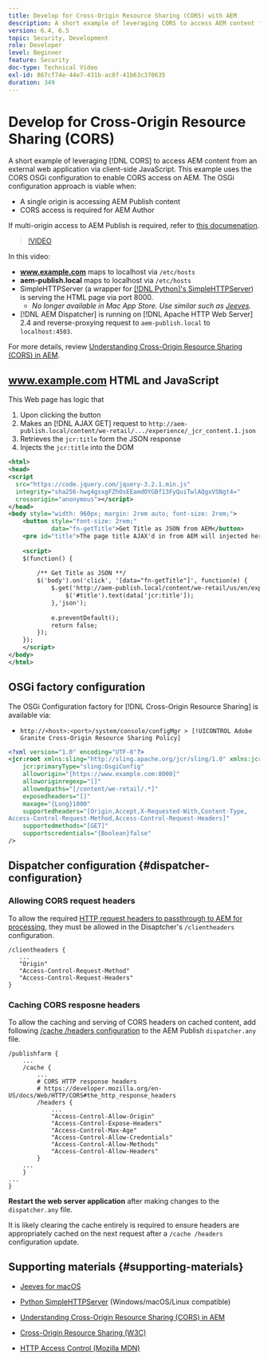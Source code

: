 ```yaml
---
title: Develop for Cross-Origin Resource Sharing (CORS) with AEM
description: A short example of leveraging CORS to access AEM content from an external web application via client-side JavaScript.
version: 6.4, 6.5
topic: Security, Development
role: Developer
level: Beginner
feature: Security
doc-type: Technical Video
exl-id: 867cf74e-44e7-431b-ac8f-41b63c370635
duration: 349
---
```

# Develop for Cross-Origin Resource Sharing (CORS)

A short example of leveraging [!DNL CORS] to access AEM content from an external web application via client-side JavaScript. This example uses the CORS OSGi configuration to enable CORS access on AEM. The OSGi configuration approach is viable when:

* A single origin is accessing AEM Publish content
* CORS access is required for AEM Author

If multi-origin access to AEM Publish is required, refer to [this documenation](https://experienceleague.adobe.com/docs/experience-manager-learn/getting-started-with-aem-headless/deployments/configurations/cors.html?lang=en#dispatcher-configuration).

>[!VIDEO](https://video.tv.adobe.com/v/18837?quality=12&learn=on)

In this video:

* **www.example.com** maps to localhost via `/etc/hosts`
* **aem-publish.local** maps to localhost via `/etc/hosts`
* SimpleHTTPServer (a wrapper for [[!DNL Python]'s SimpleHTTPServer](https://docs.python.org/2/library/simplehttpserver.html)) is serving the HTML page via port 8000.
  * _No longer available in Mac App Store. Use similar such as [Jeeves](https://apps.apple.com/us/app/jeeves-local-http-server/id980824182?mt=12)._
* [!DNL AEM Dispatcher] is running on [!DNL Apache HTTP Web Server] 2.4 and reverse-proxying request to `aem-publish.local` to `localhost:4503`.

For more details, review [Understanding Cross-Origin Resource Sharing (CORS) in AEM](./understand-cross-origin-resource-sharing.md).

## www.example.com HTML and JavaScript

This Web page has logic that

1. Upon clicking the button
1. Makes an [!DNL AJAX GET] request to `http://aem-publish.local/content/we-retail/.../experience/_jcr_content.1.json`
1. Retrieves the `jcr:title` form the JSON response
1. Injects the `jcr:title` into the DOM

```xml
<html>
<head>
<script
  src="https://code.jquery.com/jquery-3.2.1.min.js"
  integrity="sha256-hwg4gsxgFZhOsEEamdOYGBf13FyQuiTwlAQgxVSNgt4="
  crossorigin="anonymous"></script>   
</head>
<body style="width: 960px; margin: 2rem auto; font-size: 2rem;">
    <button style="font-size: 2rem;"
            data="fn-getTitle">Get Title as JSON from AEM</button>
    <pre id="title">The page title AJAX'd in from AEM will injected here</pre>
    
    <script>
    $(function() { 
        
        /** Get Title as JSON **/
        $('body').on('click', '[data="fn-getTitle"]', function(e) { 
            $.get('http://aem-publish.local/content/we-retail/us/en/experience/_jcr_content.1.json', function(data) {
                $('#title').text(data['jcr:title']);
            },'json');
            
            e.preventDefault();
            return false;
        });
    });
    </script>
</body>
</html>
```

## OSGi factory configuration

The OSGi Configuration factory for [!DNL Cross-Origin Resource Sharing] is available via:

* `http://<host>:<port>/system/console/configMgr > [!UICONTROL Adobe Granite Cross-Origin Resource Sharing Policy]`

```xml
<?xml version="1.0" encoding="UTF-8"?>
<jcr:root xmlns:sling="http://sling.apache.org/jcr/sling/1.0" xmlns:jcr="http://www.jcp.org/jcr/1.0"
    jcr:primaryType="sling:OsgiConfig"
    alloworigin="[https://www.example.com:8000]"
    alloworiginregexp="[]"
    allowedpaths="[/content/we-retail/.*]"
    exposedheaders="[]"
    maxage="{Long}1800"
    supportedheaders="[Origin,Accept,X-Requested-With,Content-Type,
Access-Control-Request-Method,Access-Control-Request-Headers]"
    supportedmethods="[GET]"
    supportscredentials="{Boolean}false"
/>
```

## Dispatcher configuration {#dispatcher-configuration}

### Allowing CORS request headers

To allow the required [HTTP request headers to passthrough to AEM for processing](https://experienceleague.adobe.com/docs/experience-manager-dispatcher/using/configuring/dispatcher-configuration.html?lang=en#specifying-the-http-headers-to-pass-through-clientheaders), they must be allowed in the Disaptcher's `/clientheaders` configuration.

```
/clientheaders {
   ...
   "Origin"
   "Access-Control-Request-Method"
   "Access-Control-Request-Headers"
}
```

### Caching CORS resposne headers
 
To allow the caching and serving of CORS headers on cached content, add following [/cache /headers configuration](https://experienceleague.adobe.com/docs/experience-manager-dispatcher/using/configuring/dispatcher-configuration.html?lang=en#caching-http-response-headers) to the AEM Publish `dispatcher.any` file.

```
/publishfarm {
    ...
    /cache {
        ...
        # CORS HTTP response headers
        # https://developer.mozilla.org/en-US/docs/Web/HTTP/CORS#the_http_response_headers
        /headers {
            ...
            "Access-Control-Allow-Origin"
            "Access-Control-Expose-Headers"
            "Access-Control-Max-Age"
            "Access-Control-Allow-Credentials"
            "Access-Control-Allow-Methods"
            "Access-Control-Allow-Headers"
        }
    ...
    }
...
}
```

**Restart the web server application** after making changes to the `dispatcher.any` file.

It is likely clearing the cache entirely is required to ensure headers are appropriately cached on the next request after a `/cache /headers` configuration update.

## Supporting materials {#supporting-materials}

* [Jeeves for macOS](https://apps.apple.com/us/app/jeeves-local-http-server/id980824182?mt=12)
* [Python SimpleHTTPServer](https://docs.python.o:qrg/2/library/simplehttpserver.html) (Windows/macOS/Linux compatible)

* [Understanding Cross-Origin Resource Sharing (CORS) in AEM](./understand-cross-origin-resource-sharing.md)
* [Cross-Origin Resource Sharing (W3C)](https://www.w3.org/TR/cors/)
* [HTTP Access Control (Mozilla MDN)](https://developer.mozilla.org/en-US/docs/Web/HTTP/Access_control_CORS)
